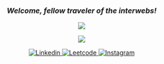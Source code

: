 
<div align="center">

  <!--
  ![stats](https://github-readme-stats.vercel.app/api?username=udaypatel1&show_icons=true&count_private=true&rank_icon=github&theme=cobalt&hide=issues,contribs)
  -->

  ### *Welcome, fellow traveler of the interwebs!*

  ![](https://komarev.com/ghpvc/?username=udaypatel1)
  
  ![](https://media1.giphy.com/media/3oz8xHEisOJuebgmhq/giphy.gif)
  
  <a href="https://www.linkedin.com/in/uday3patel/">
    <img
      alt="Linkedin"
      src="https://img.shields.io/badge/LinkedIn-0077B5?style=for-the-badge&logo=linkedin&logoColor=white"
    />
  </a>
  
  <a href="https://leetcode.com/u/uday3patel/">
    <img
      alt="Leetcode"
      src="https://img.shields.io/badge/-LeetCode-FFA116?style=for-the-badge&logo=LeetCode&logoColor=black"
    />
  </a>
  
  <a href="https://www.instagram.com/udaypatel3/">
    <img
      alt="Instagram"
      src="https://img.shields.io/badge/Instagram-E4405F?style=for-the-badge&logo=instagram&logoColor=white"
    />
  </a>
  
</div>

<!--
<div align="center">

  [![Top Langs](https://github-readme-stats.vercel.app/api/top-langs/?username=udaypatel1&layout=compact&theme=cobalt&hide_progress=true)](https://github.com/anuraghazra/github-readme-stats)

</div>
-->
